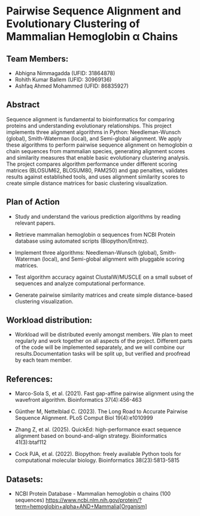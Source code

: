 # Pairwise Sequence Alignment and Evolutionary Clustering of Mammalian Hemoglobin α Chains

## Team Members:

- Abhigna Nimmagadda (UFID: 31864878)
- Rohith Kumar Ballem (UFID: 30969136)
- Ashfaq Ahmed Mohammed (UFID: 86835927)

## Abstract

Sequence alignment is fundamental to bioinformatics for comparing proteins and understanding evolutionary relationships. This project implements three alignment algorithms in Python: Needleman-Wunsch (global), Smith-Waterman (local), and Semi-global alignment. We apply these algorithms to perform pairwise sequence alignment on hemoglobin α chain sequences from mammalian species, generating alignment scores and similarity measures that enable basic evolutionary clustering analysis. The project compares algorithm performance under different scoring matrices (BLOSUM62, BLOSUM80, PAM250) and gap penalties, validates results against established tools, and uses alignment similarity scores to create simple distance matrices for basic clustering visualization.

## Plan of Action

- Study and understand the various prediction algorithms by reading relevant papers.

- Retrieve mammalian hemoglobin α sequences from NCBI Protein database using automated scripts (Biopython/Entrez).

- Implement three algorithms: Needleman-Wunsch (global), Smith-Waterman (local), and Semi-global alignment with pluggable scoring matrices.

- Test algorithm accuracy against ClustalW/MUSCLE on a small subset of sequences and analyze computational performance.

- Generate pairwise similarity matrices and create simple distance-based clustering visualization.


## Workload distribution:

- Workload will be distributed evenly amongst members. We plan to meet regularly and work together on all aspects of the project. Different parts of the code will be implemented separately, and we will combine our results.Documentation tasks will be split up, but verified and proofread by each team member.


## References:

- Marco-Sola S, et al. (2021). Fast gap-affine pairwise alignment using the wavefront algorithm. Bioinformatics 37(4):456-463

- Günther M, Nettelblad C. (2023). The Long Road to Accurate Pairwise Sequence Alignment. PLoS Comput Biol 19(4):e1010999

- Zhang Z, et al. (2025). QuickEd: high-performance exact sequence alignment based on bound-and-align strategy. Bioinformatics 41(3):btaf112

- Cock PJA, et al. (2022). Biopython: freely available Python tools for computational molecular biology. Bioinformatics 38(23):5813-5815


## Datasets:

- NCBI Protein Database - Mammalian hemoglobin α chains (100 sequences)
https://www.ncbi.nlm.nih.gov/protein/?term=hemoglobin+alpha+AND+Mammalia[Organism]
